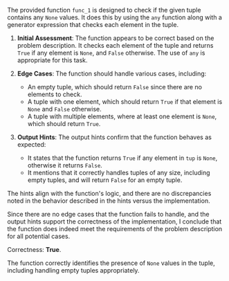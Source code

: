 The provided function `func_1` is designed to check if the given tuple contains any `None` values. It does this by using the `any` function along with a generator expression that checks each element in the tuple.

1. **Initial Assessment**: The function appears to be correct based on the problem description. It checks each element of the tuple and returns `True` if any element is `None`, and `False` otherwise. The use of `any` is appropriate for this task.

2. **Edge Cases**: The function should handle various cases, including:
   - An empty tuple, which should return `False` since there are no elements to check.
   - A tuple with one element, which should return `True` if that element is `None` and `False` otherwise.
   - A tuple with multiple elements, where at least one element is `None`, which should return `True`.

3. **Output Hints**: The output hints confirm that the function behaves as expected:
   - It states that the function returns `True` if any element in `tup` is `None`, otherwise it returns `False`.
   - It mentions that it correctly handles tuples of any size, including empty tuples, and will return `False` for an empty tuple.

The hints align with the function's logic, and there are no discrepancies noted in the behavior described in the hints versus the implementation.

Since there are no edge cases that the function fails to handle, and the output hints support the correctness of the implementation, I conclude that the function does indeed meet the requirements of the problem description for all potential cases.

Correctness: **True**. 

The function correctly identifies the presence of `None` values in the tuple, including handling empty tuples appropriately.
